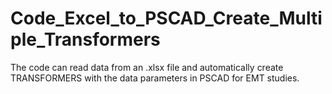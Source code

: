 # Code_Excel_to_PSCAD_Create_Multiple_Transformers
The code can read data from an .xlsx file and automatically create TRANSFORMERS with the data parameters in PSCAD for EMT studies.
